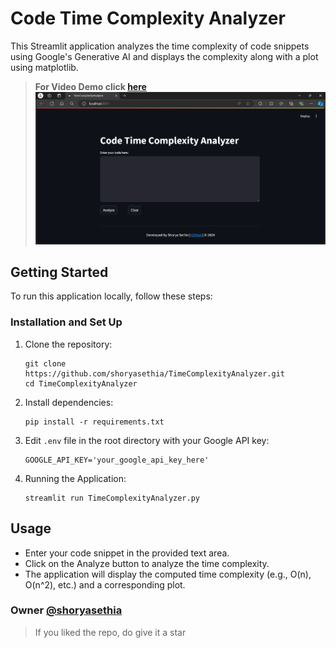 # Code Time Complexity Analyzer

This Streamlit application analyzes the time complexity of code snippets using Google's Generative AI and displays the complexity along with a plot using matplotlib.
> **For Video Demo click [here](https://github.com/shoryasethia/TimeComplexityAnalyzer/blob/main/res/TimeComplexityAnalyzer.mp4)**
![Home Page](https://github.com/shoryasethia/TimeComplexityAnalyzer/blob/main/res/HomePg.png)



## Getting Started

To run this application locally, follow these steps:

### Installation and Set Up

1. Clone the repository:
   ```
   git clone https://github.com/shoryasethia/TimeComplexityAnalyzer.git
   cd TimeComplexityAnalyzer
   ```
2. Install dependencies:
   ```
   pip install -r requirements.txt
   ```
3. Edit `.env` file in the root directory with your Google API key:
   ```
   GOOGLE_API_KEY='your_google_api_key_here'
   ```
4. Running the Application:
   ```
   streamlit run TimeComplexityAnalyzer.py
   ```
## Usage
* Enter your code snippet in the provided text area.
* Click on the Analyze button to analyze the time complexity.
* The application will display the computed time complexity (e.g., O(n), O(n^2), etc.) and a corresponding plot.


### Owner [@shoryasethia](https://github.com/shoryasethia)
> If you liked the repo, do give it a star
